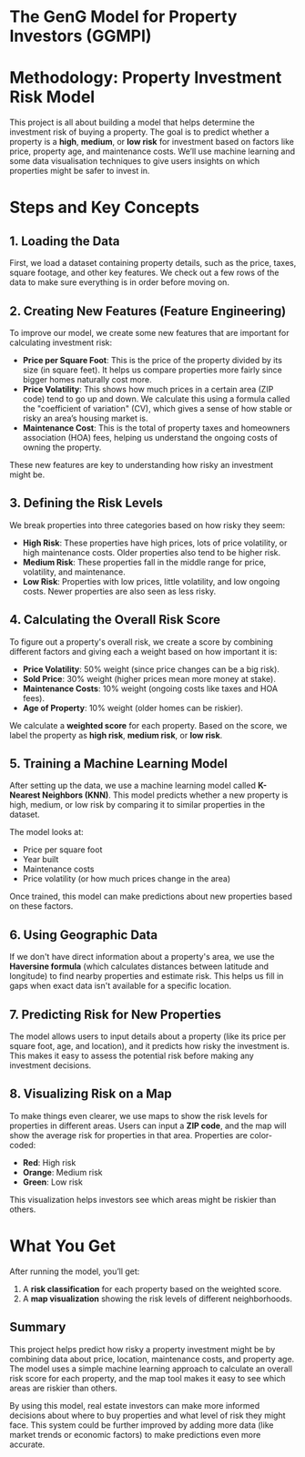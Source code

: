 # The GenG Model for Property Investors (GGMPI)

# Methodology: Property Investment Risk Model

This project is all about building a model that helps determine the investment risk of buying a property. The goal is to predict whether a property is a **high**, **medium**, or **low risk** for investment based on factors like price, property age, and maintenance costs. We’ll use machine learning and some data visualisation techniques to give users insights on which properties might be safer to invest in.

# Steps and Key Concepts

## 1\. Loading the Data

First, we load a dataset containing property details, such as the price, taxes, square footage, and other key features. We check out a few rows of the data to make sure everything is in order before moving on.

## 2\. Creating New Features (Feature Engineering)

To improve our model, we create some new features that are important for calculating investment risk:

* **Price per Square Foot**: This is the price of the property divided by its size (in square feet). It helps us compare properties more fairly since bigger homes naturally cost more.  
* **Price Volatility**: This shows how much prices in a certain area (ZIP code) tend to go up and down. We calculate this using a formula called the "coefficient of variation" (CV), which gives a sense of how stable or risky an area’s housing market is.  
* **Maintenance Cost**: This is the total of property taxes and homeowners association (HOA) fees, helping us understand the ongoing costs of owning the property.

These new features are key to understanding how risky an investment might be.

## 3\. Defining the Risk Levels

We break properties into three categories based on how risky they seem:

* **High Risk**: These properties have high prices, lots of price volatility, or high maintenance costs. Older properties also tend to be higher risk.  
* **Medium Risk**: These properties fall in the middle range for price, volatility, and maintenance.  
* **Low Risk**: Properties with low prices, little volatility, and low ongoing costs. Newer properties are also seen as less risky.

## 4\. Calculating the Overall Risk Score

To figure out a property's overall risk, we create a score by combining different factors and giving each a weight based on how important it is:

* **Price Volatility**: 50% weight (since price changes can be a big risk).  
* **Sold Price**: 30% weight (higher prices mean more money at stake).  
* **Maintenance Costs**: 10% weight (ongoing costs like taxes and HOA fees).  
* **Age of Property**: 10% weight (older homes can be riskier).

We calculate a **weighted score** for each property. Based on the score, we label the property as **high risk**, **medium risk**, or **low risk**.

## 5\. Training a Machine Learning Model

After setting up the data, we use a machine learning model called **K-Nearest Neighbors (KNN)**. This model predicts whether a new property is high, medium, or low risk by comparing it to similar properties in the dataset.

The model looks at:

* Price per square foot  
* Year built  
* Maintenance costs  
* Price volatility (or how much prices change in the area)

Once trained, this model can make predictions about new properties based on these factors.

## 6\. Using Geographic Data

If we don't have direct information about a property's area, we use the **Haversine formula** (which calculates distances between latitude and longitude) to find nearby properties and estimate risk. This helps us fill in gaps when exact data isn't available for a specific location.

## 7\. Predicting Risk for New Properties

The model allows users to input details about a property (like its price per square foot, age, and location), and it predicts how risky the investment is. This makes it easy to assess the potential risk before making any investment decisions.

## 8\. Visualizing Risk on a Map

To make things even clearer, we use maps to show the risk levels for properties in different areas. Users can input a **ZIP code**, and the map will show the average risk for properties in that area. Properties are color-coded:

* **Red**: High risk  
* **Orange**: Medium risk  
* **Green**: Low risk

This visualization helps investors see which areas might be riskier than others.

# What You Get

After running the model, you’ll get:

1. A **risk classification** for each property based on the weighted score.  
2. A **map visualization** showing the risk levels of different neighborhoods.

## Summary

This project helps predict how risky a property investment might be by combining data about price, location, maintenance costs, and property age. The model uses a simple machine learning approach to calculate an overall risk score for each property, and the map tool makes it easy to see which areas are riskier than others.

By using this model, real estate investors can make more informed decisions about where to buy properties and what level of risk they might face. This system could be further improved by adding more data (like market trends or economic factors) to make predictions even more accurate.

